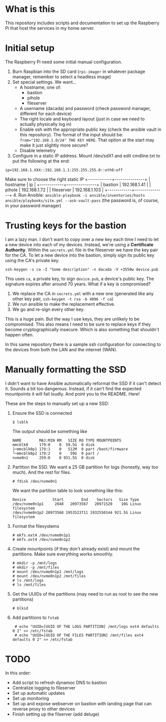 # What is this

This repository includes scripts and documentation to set up the Raspberry Pi that host the services in my home server.

# Initial setup

The Raspberry Pi need some initial manual configuration.

1. Burn Raspbian into the SD card (`rpi-imager` in whatever package manager, remember to select a headless image)
2. Set special settings. We want...
   - A hostname, one of:
     - bastion
     - pihole
     - fileserver
   - A username (dacada) and password (check password manager, different for each device)
   - The right locale and keyboard layout (just in case we need to actually physically log in)
   - Enable ssh with the appropriate public key (check the ansible vault in this repository). The format of the input
     should be: `from="192.168.1.0/24" THE KEY HERE`. That option at the start may make it just slightly more secure?
   - Disable telemetry
3. Configure in a static IP address. Mount /dev/sdX1 and edit cmdline.txt to put the following at the end:
```
ip=192.168.1.XXX::192.168.1.1:255.255.255.0::eth0:off
```
   Make sure to choose the right static IP
+------------+---------------+
| hostname   | ip            |
+------------+---------------+
| bastion    | 192.168.1.41  |
| pihole     | 192.168.1.72  |
| fileserver | 192.168.1.103 |
+------------+---------------+
4. Run Ansible: `ansible-playbook -i ansible/inventories/hosts ansible/playbooks/site.yml --ask-vault-pass` (the password is, of course, in your password manager)

# Trusting keys for the bastion

I am a lazy man. I don't want to copy over a new key each time I need to let a new device into each of my devices. Instead, we're using a **Certificate Authority**. Within the `secrets.yml` file in the fileserver we have the key pair for the CA. To let a new device into the bastion, simply sign its public key using the CA's private key.

```
ssh-keygen -s ca -I "Some description" -n dacada -V +3550w device.pub
```

This uses `ca`, a private key, to sign `device.pub`, a device's public key. The signature expires after around 70 years. What if a key is compromised?

1. We replace the CA in `secrets.yml` with a new one (generated like any other key pair, `ssh-keygen -t rsa -b 4096 -f ca`)
2. We run ansible to make the replacement effective.
3. We go and re-sign every other key.

This is a huge pain. But the way I use keys, they are unlikely to be compromised. This also means I need to be sure to replace keys if they become cryptographically insecure. Which is also something that shouldn't happen often.

In this same repository there is a sample ssh configuration for connecting to the devices from both the LAN and the internet (WAN).

# Manually formatting the SSD

I didn't want to have Ansible automatically reformat the SSD if it can't detect it. Sounds a bit too dangerous. Instead, if it can't find the expected mountpoints it will fail loudly. And point you to the README. Here!

These are the steps to manually set up a new SSD:

1. Ensure the SSD is connected
   ```
   $ lsblk
   ```
   The output should be something like
   ```
   NAME        MAJ:MIN RM   SIZE RO TYPE MOUNTPOINTS
   mmcblk0     179:0    0  59.5G  0 disk
   ├─mmcblk0p1 179:1    0   512M  0 part /boot/firmware
   └─mmcblk0p2 179:2    0    59G  0 part /
   nvme0n1     259:0    0 931.5G  0 disk
   ```
2. Partition the SSD. We want a 25 GB partition for logs (honestly, way too much). And the rest for files.
   ```
   # fdisk /dev/nvme0n1
   ```
   We want the partition table to look something like this:
   ```
   Device            Start        End    Sectors   Size Type
   /dev/nvme0n1p1     2048   20973567   20971520    10G Linux filesystem
   /dev/nvme0n1p2 20973568 1953523711 1932550144 921.5G Linux filesystem
   ```
3. Format the filesystems
   ```
   # mkfs.ext4 /dev/nvme0n1p1
   # mkfs.ext4 /dev/nvme0n1p2
   ```
4. Create mountpoints (if they don't already exist) and mount the partitions. Make sure everything works smoothly.
   ```
   # mkdir -p /mnt/logs
   # mkdir -p /mnt/files
   # mount /dev/nvme0n1p1 /mnt/logs
   # mount /dev/nvme0n1p2 /mnt/files
   # ls /mnt/logs
   # ls /mnt/files
   ```
5. Get the UUIDs of the partitions (may need to run as root to see the new partitions)
   ```
   # blkid
   ```
6. Add partitions to `fstab`
   ```
    # echo "UUID=[UUID OF THE LOGS PARTITION] /mnt/logs ext4 defaults 0 2" >> /etc/fstab
    # echo "UUID=[UUID OF THE FILES PARTITION] /mnt/files ext4 defaults 0 2" >> /etc/fstab
   ```

# TODO

In this order:

- Add script to refresh dynamoc DNS to bastion
- Centralize logging to fileserver
- Set up automatic updates
- Set up monitoring
- Set up and expose webserver on bastion with landing page that can reverse proxy to other devices
- Finish setting up the filserver (add deluge)
